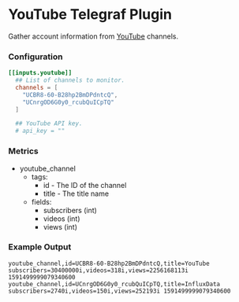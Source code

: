 # YouTube Telegraf Plugin

Gather account information from [YouTube](https://www.youtube.com/) channels.

### Configuration

```toml
[[inputs.youtube]]
  ## List of channels to monitor.
  channels = [
    "UCBR8-60-B28hp2BmDPdntcQ",
    "UCnrgOD6G0y0_rcubQuICpTQ"
  ]

  ## YouTube API key.
  # api_key = ""
```

### Metrics

- youtube_channel
  - tags:
    - id - The ID of the channel
    - title - The title name
  - fields:
    - subscribers (int)
    - videos (int)
    - views (int)

### Example Output

```plain
youtube_channel,id=UCBR8-60-B28hp2BmDPdntcQ,title=YouTube subscribers=30400000i,videos=318i,views=2256168113i 1591499999079340600
youtube_channel,id=UCnrgOD6G0y0_rcubQuICpTQ,title=InfluxData subscribers=2740i,videos=150i,views=252193i 1591499999079340600
```
